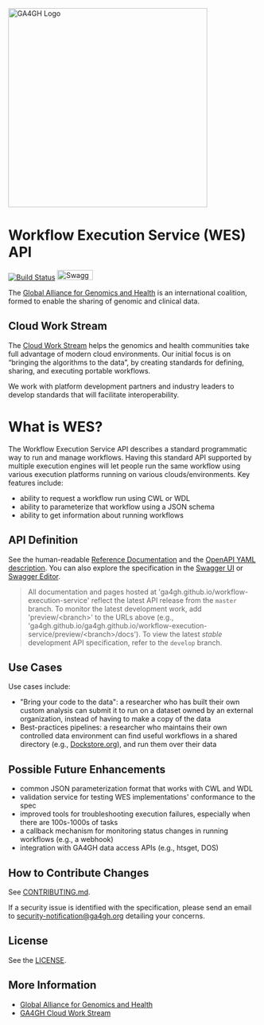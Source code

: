 <img src="https://www.ga4gh.org/wp-content/themes/ga4gh-theme/gfx/GA-logo-horizontal-tag-RGB.svg" alt="GA4GH Logo" style="width: 400px;"/>

Workflow Execution Service (WES) API
====================================

[![Build Status](https://travis-ci.org/ga4gh/workflow-execution-service-schemas.svg?branch=develop)](https://travis-ci.org/ga4gh/workflow-execution-service-schemas)
<a href="https://ga4gh.github.io/workflow-execution-service-schemas/swagger.yaml"><img src="http://online.swagger.io/validator?url=https://ga4gh.github.io/workflow-execution-service-schemas/swagger.yaml" alt="Swagger Validator" height="20em" width="72em"></A>

The [Global Alliance for Genomics and Health](http://genomicsandhealth.org/) is an international coalition, formed to enable the sharing of genomic and clinical data.

Cloud Work Stream
-----------------

The [Cloud Work Stream](https://ga4gh.cloud) helps the genomics and health communities take full advantage of modern cloud environments.
Our initial focus is on “bringing the algorithms to the data”, by creating standards for defining, sharing, and executing portable workflows.

We work with platform development partners and industry leaders to develop standards that will facilitate interoperability.

What is WES?
============

The Workflow Execution Service API describes a standard programmatic way to run and manage workflows.
Having this standard API supported by multiple execution engines will let people run
the same workflow using various execution platforms running on various clouds/environments.
Key features include:

* ability to request a workflow run using CWL or WDL
* ability to parameterize that workflow using a JSON schema
* ability to get information about running workflows

API Definition
--------------

See the human-readable [Reference Documentation](https://ga4gh.github.io/workflow-execution-service-schemas/docs/) 
and the [OpenAPI YAML description](openapi/workflow_execution_service.swagger.yaml). You can also explore the specification in the [Swagger UI](https://ga4gh.github.io/workflow-execution-service-schemas/swagger-ui/) or [Swagger Editor](https://editor.swagger.io/?url=https://ga4gh.github.io/workflow-execution-service-schemas/swagger.yaml).

> All documentation and pages hosted at 'ga4gh.github.io/workflow-execution-service' reflect the latest API release from the `master` branch. To monitor the latest development work, add 'preview/\<branch\>' to the URLs above (e.g., 'ga4gh.github.io/ga4gh.github.io/workflow-execution-service/preview/\<branch\>/docs'). To view the latest *stable* development API specification, refer to the `develop` branch.

Use Cases
---------

Use cases include:

* "Bring your code to the data": a researcher who has built their own custom analysis can submit it to run on a dataset owned by an external organization, instead of having to make a copy of the data
* Best-practices pipelines: a researcher who maintains their own controlled data environment can find useful workflows in a shared directory (e.g., [Dockstore.org](http://dockstore.org)), and run them over their data

Possible Future Enhancements
----------------------------

* common JSON parameterization format that works with CWL and WDL
* validation service for testing WES implementations' conformance to the spec
* improved tools for troubleshooting execution failures, especially when there are 100s-1000s of tasks
* a callback mechanism for monitoring status changes in running workflows (e.g., a webhook)
* integration with GA4GH data access APIs (e.g., htsget, DOS)

How to Contribute Changes
-------------------------

See [CONTRIBUTING.md](CONTRIBUTING.md).

If a security issue is identified with the specification, please send an email to security-notification@ga4gh.org detailing your concerns.

License
-------

See the [LICENSE](LICENSE).

More Information
----------------

* [Global Alliance for Genomics and Health](http://genomicsandhealth.org)
* [GA4GH Cloud Work Stream](https://ga4gh.cloud)
